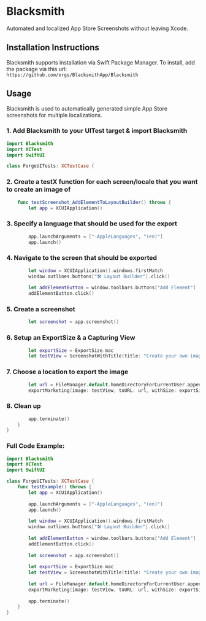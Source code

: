 #  Blacksmith

Automated and localized App Store Screenshots without leaving Xcode.

## Installation Instructions
Blacksmith supports installation via Swift Package Manager.
To install, add the package via this url: `https://github.com/orgs/BlacksmithApp/Blacksmith`

## Usage

Blacksmith is used to automatically generated simple App Store screenshots for multiple localizations.

### 1. Add Blacksmith to your UITest target & import Blacksmith

```swift
import Blacksmith
import XCTest
import SwiftUI

class ForgeUITests: XCTestCase {
```

### 2. Create a testX function for each screen/locale that you want to create an image of

```swift
    func testScreenshot_AddElementToLayoutBuilder() throws {
        let app = XCUIApplication()
```

### 3. Specify a language that should be used for the export

```swift
        app.launchArguments = ["-AppleLanguages", "(en)"]
        app.launch()
```

### 4. Navigate to the screen that should be exported

```swift
        let window = XCUIApplication().windows.firstMatch
        window.outlines.buttons["🛠 Layout Builder"].click()
        
        let addElementButton = window.toolbars.buttons["Add Element"]
        addElementButton.click()
```

### 5. Create a screenshot

```swift
        let screenshot = app.screenshot()
```

### 6. Setup an ExportSize & a Capturing View

```swift
        let exportSize = ExportSize.mac
        let testView = ScreenshotWithTitle(title: "Create your own image layouts.", image: screenshot.image, backgroundColor: .blue, cornerRadius: exportSize.cornerRadius)       
```

### 7. Choose a location to export the image

```swift
        let url = FileManager.default.homeDirectoryForCurrentUser.appendingPathComponent("result.png")
        exportMarketing(image: testView, toURL: url, withSize: exportSize.size)
```

### 8. Clean up

```swift
        app.terminate()
    }
}
```

### Full Code Example:

```swift
import Blacksmith
import XCTest
import SwiftUI

class ForgeUITests: XCTestCase {
    func testExample() throws {
        let app = XCUIApplication()
        
        app.launchArguments = ["-AppleLanguages", "(en)"]
        app.launch()
        
        let window = XCUIApplication().windows.firstMatch
        window.outlines.buttons["🛠 Layout Builder"].click()
        
        let addElementButton = window.toolbars.buttons["Add Element"]
        addElementButton.click()
        
        let screenshot = app.screenshot()
        
        let exportSize = ExportSize.mac
        let testView = ScreenshotWithTitle(title: "Create your own image layouts.", image: screenshot.image, backgroundColor: .blue, cornerRadius: exportSize.cornerRadius)
        
        let url = FileManager.default.homeDirectoryForCurrentUser.appendingPathComponent("result.png")
        exportMarketing(image: testView, toURL: url, withSize: exportSize.size)
        
        app.terminate()
    }
}
```
